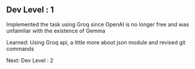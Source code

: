 ## Dev Level : 1

Implemented the task using Groq since OpenAI is no longer free and was unfaimliar with the existence of Gemma 

Learned:
Using Groq api, a little more about json module and revised git commands

Next: 
Dev Level : 2
